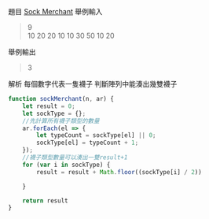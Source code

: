 題目
[Sock Merchant](https://www.hackerrank.com/challenges/sock-merchant/problem)
舉例輸入
>9  
10 20 20 10 10 30 50 10 20

舉例輸出
>3

解析
每個數字代表一隻襪子
判斷陣列中能湊出幾雙襪子


```js
function sockMerchant(n, ar) {
    let result = 0;
    let sockType = {};
    //先計算所有襪子類型的數量
    ar.forEach(el => {
        let typeCount = sockType[el] || 0;
        sockType[el] = typeCount + 1;
    });
    //襪子類型數量可以湊出一雙result+1
    for (var i in sockType) {
        result = result + Math.floor((sockType[i] / 2))

    }

    return result
}

 
```

  
